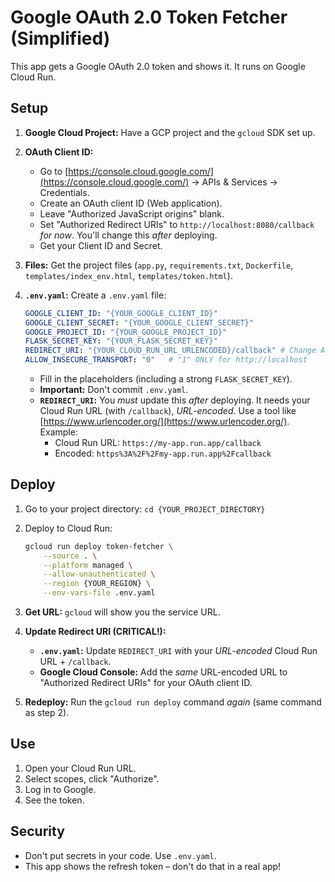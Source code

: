 # Google OAuth 2.0 Token Fetcher (Simplified)

This app gets a Google OAuth 2.0 token and shows it.  It runs on Google Cloud Run.

## Setup

1.  **Google Cloud Project:**  Have a GCP project and the `gcloud` SDK set up.
2.  **OAuth Client ID:**
    *   Go to [https://console.cloud.google.com/](https://console.cloud.google.com/) -> APIs & Services -> Credentials.
    *   Create an OAuth client ID (Web application).
    *   Leave "Authorized JavaScript origins" blank.
    *   Set "Authorized Redirect URIs" to `http://localhost:8080/callback` *for now*. You'll change this *after* deploying.
    *   Get your Client ID and Secret.
3.  **Files:** Get the project files (`app.py`, `requirements.txt`, `Dockerfile`, `templates/index_env.html`, `templates/token.html`).

4.  **`.env.yaml`:** Create a `.env.yaml` file:

    ```yaml
    GOOGLE_CLIENT_ID: "{YOUR_GOOGLE_CLIENT_ID}"
    GOOGLE_CLIENT_SECRET: "{YOUR_GOOGLE_CLIENT_SECRET}"
    GOOGLE_PROJECT_ID: "{YOUR_GOOGLE_PROJECT_ID}"
    FLASK_SECRET_KEY: "{YOUR_FLASK_SECRET_KEY}"
    REDIRECT_URI: "{YOUR_CLOUD_RUN_URL_URLENCODED}/callback" # Change AFTER deploy!
    ALLOW_INSECURE_TRANSPORT: "0"   # "1" ONLY for http://localhost
    ```

    *   Fill in the placeholders (including a strong `FLASK_SECRET_KEY`).
    *   **Important:** Don't commit `.env.yaml`.
    *   **`REDIRECT_URI`:**  You *must* update this *after* deploying.  It needs your Cloud Run URL (with `/callback`), *URL-encoded*.  Use a tool like [https://www.urlencoder.org/](https://www.urlencoder.org/).  Example:
        *   Cloud Run URL: `https://my-app.run.app/callback`
        *   Encoded: `https%3A%2F%2Fmy-app.run.app%2Fcallback`

## Deploy

1.  Go to your project directory: `cd {YOUR_PROJECT_DIRECTORY}`
2.  Deploy to Cloud Run:

    ```bash
    gcloud run deploy token-fetcher \
        --source . \
        --platform managed \
        --allow-unauthenticated \
        --region {YOUR_REGION} \
        --env-vars-file .env.yaml
    ```

3.  **Get URL:** `gcloud` will show you the service URL.

4.  **Update Redirect URI (CRITICAL!):**
    *   **`.env.yaml`:**  Update `REDIRECT_URI` with your *URL-encoded* Cloud Run URL + `/callback`.
    *   **Google Cloud Console:**  Add the *same* URL-encoded URL to "Authorized Redirect URIs" for your OAuth client ID.

5.  **Redeploy:**  Run the `gcloud run deploy` command *again* (same command as step 2).

## Use

1.  Open your Cloud Run URL.
2.  Select scopes, click "Authorize".
3.  Log in to Google.
4.  See the token.

## Security

*   Don't put secrets in your code. Use `.env.yaml`.
*   This app shows the refresh token – don't do that in a real app!